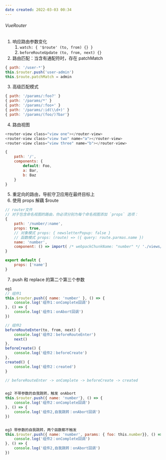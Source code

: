 ```yaml
---
date created: 2022-03-03 00:34
---
```


###### VueRouter

1. 响应路由参数变化
   1. `watch: { '$route' (to, from) {} }`
   2. `beforeRouteUpdate (to, from, next) {}`
2. 路由匹配：当含有通配符时，存在 patchMatch

```js
{ path: '/user-*'}
this.$router.push('user-admin')
this.$route.patchMatch = admin
```

3. 高级匹配模式

```js
{ path: '/params/:foo?' }
{ path: '/params/*' }
{ path: '/params/:foo+' }
{ path: '/params/:id(\\d+)' }
{ path: '/params/(foo/)?bar'}
```

4. 路由视图

```js
<router-view class="view one"></router-view>
<router-view class="view two" name="a"></router-view>
<router-view class="view three" name="b"></router-view>

{
	path: '/',
	components: {
		default: Foo,
		a: Bar,
		b: Baz
	}
}
```

5. 重定向的路由，导航守卫应用在最终目标上
6. 使用 props 解藕 $route

```js
// router文件
// 对于包含命名视图的路由，你必须分别为每个命名视图添加 `props` 选项：
{
	path: '/number/:name',
	props: true, 
	// 对象模式 props: { newsletterPopup: false }
	// 函数模式 props: (route) => ({ query: route.parmas.name }) 
	name: 'number',
	component: () => import( /* webpackChunkName: "number" */ './views/Number.vue')
}

export default {
	props: ['name']
}
```

7. push 和 replace 的第二个第三个参数

```js
eg1
// 组件1
this.$router.push({ name: 'number' }, () => {
	console.log('组件1：onComplete回调')
}, () => {
	console.log('组件1：onAbort回调')
})

// 组件2
beforeRouteEnter(to, from, next) {
	console.log('组件2：beforeRouteEnter')
	next()
},
beforeCreate() {
	console.log('组件2：beforeCreate')
},
created() {
	console.log('组件2：created')
}

// beforeRouteEnter -> onComplete -> beforeCreate -> created


eg2 不带参数的自我跳转，触发 onAbort
this.$router.push({ name: 'number'}, () => {
	console.log('组件2：onComplete回调')
}, () => {
	console.log('组件2,自我跳转：onAbort回调')
})


eg3 带参数的自我跳转，两个函数都不触发
this.$router.push({ name: 'number', params: { foo: this.number}}, () => {
	console.log('组件2：onComplete回调')
}, () => {
	console.log('组件2,自我跳转：onAbort回调')
})
```
